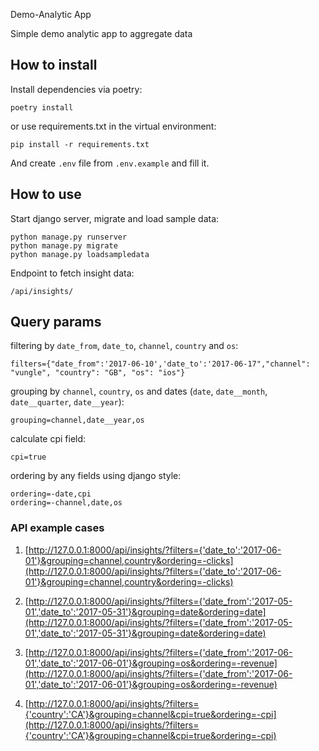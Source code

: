 Demo-Analytic App

Simple demo analytic app to aggregate data

## How to install

Install dependencies via poetry:

```shell
poetry install
```

or use requirements.txt in the virtual environment:

```shell
pip install -r requirements.txt
```
And create `.env` file from `.env.example` and fill it.

## How to use

Start django server, migrate and load sample data:

```shell
python manage.py runserver
python manage.py migrate
python manage.py loadsampledata
```

Endpoint to fetch insight data:

```shell
/api/insights/
```

## Query params

filtering by `date_from`, `date_to`, `channel`, `country` and `os`: 
```shell
filters={"date_from":'2017-06-10','date_to':'2017-06-17","channel": "vungle", "country": "GB", "os": "ios"}
```

grouping by `channel`, `country`, `os` and dates (`date`, `date__month`, `date__quarter`, `date__year`):
```shell
grouping=channel,date__year,os
```

calculate cpi field:
```shell
cpi=true
```

ordering by any fields using django style:
```shell
ordering=-date,cpi
ordering=-channel,date,os
```

### API example cases

1. [http://127.0.0.1:8000/api/insights/?filters={'date_to':'2017-06-01'}&grouping=channel,country&ordering=-clicks](http://127.0.0.1:8000/api/insights/?filters={'date_to':'2017-06-01'}&grouping=channel,country&ordering=-clicks)

2. [http://127.0.0.1:8000/api/insights/?filters={'date_from':'2017-05-01','date_to':'2017-05-31'}&grouping=date&ordering=date](http://127.0.0.1:8000/api/insights/?filters={'date_from':'2017-05-01','date_to':'2017-05-31'}&grouping=date&ordering=date)

3. [http://127.0.0.1:8000/api/insights/?filters={'date_from':'2017-06-01','date_to':'2017-06-01'}&grouping=os&ordering=-revenue](http://127.0.0.1:8000/api/insights/?filters={'date_from':'2017-06-01','date_to':'2017-06-01'}&grouping=os&ordering=-revenue)
4. [http://127.0.0.1:8000/api/insights/?filters={'country':'CA'}&grouping=channel&cpi=true&ordering=-cpi](http://127.0.0.1:8000/api/insights/?filters={'country':'CA'}&grouping=channel&cpi=true&ordering=-cpi)
